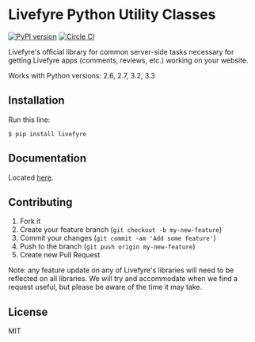 # Livefyre Python Utility Classes
[![PyPI version](https://badge.fury.io/py/livefyre.png)](http://badge.fury.io/py/livefyre)
[![Circle CI](https://circleci.com/gh/Livefyre/livefyre-python-utils.png?style=badge)](https://circleci.com/gh/Livefyre/livefyre-python-utils)

Livefyre's official library for common server-side tasks necessary for getting Livefyre apps (comments, reviews, etc.) working on your website.

Works with Python versions: 2.6, 2.7, 3.2, 3.3

## Installation

Run this line:

    $ pip install livefyre

## Documentation

Located [here](http://answers.livefyre.com/developers/libraries).

## Contributing

1. Fork it
2. Create your feature branch (`git checkout -b my-new-feature`)
3. Commit your changes (`git commit -am 'Add some feature'`)
4. Push to the branch (`git push origin my-new-feature`)
5. Create new Pull Request

Note: any feature update on any of Livefyre's libraries will need to be reflected on all libraries. We will try and accommodate when we find a request useful, but please be aware of the time it may take.

## License

MIT